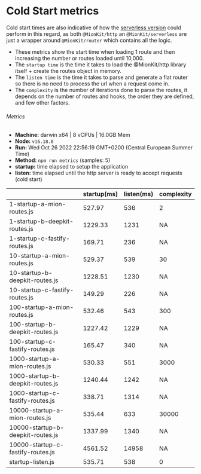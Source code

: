 # Cold Start metrics

Cold start times are also indicative of how the [serverless version](https://github.com/MionKit/mion/tree/master/packages/serverless) could perform in this regard, as both `@MionKit/http` an `@MionKit/serverless` are just a wrapper around `@MionKit/router` which contains all the logic.

- These metrics show the start time when loading 1 route and then increasing the number or routes loaded until 10,000.
- The `startup time` is the time it takes to load the @MionKit/http library itself + create the routes object in memory.
- The `listen time` is the time it takes to parse and generate a flat router so there is no need to process the url when a request come in.
- The `complexity` is the number of iterations done to parse the routes, it depends on the number of routes and hooks, the order they are defined, and few other factors.

###### Metrics

- **Machine:** darwin x64 | 8 vCPUs | 16.0GB Mem
- **Node:** `v16.18.0`
- **Run:** Wed Oct 26 2022 22:56:19 GMT+0200 (Central European Summer Time)
- **Method:** `npm run metrics` (samples: 5)
- **startup:** time elapsed to setup the application
- **listen:** time elapsed until the http server is ready to accept requests (cold start)

|                                   | startup(ms) | listen(ms) | complexity |
| --------------------------------- | ----------- | ---------- | ---------- |
| 1-startup-a-mion-routes.js        | 527.97      | 536        | 2          |
| 1-startup-b-deepkit-routes.js     | 1229.33     | 1231       | NA         |
| 1-startup-c-fastify-routes.js     | 169.71      | 236        | NA         |
| 10-startup-a-mion-routes.js       | 529.37      | 539        | 30         |
| 10-startup-b-deepkit-routes.js    | 1228.51     | 1230       | NA         |
| 10-startup-c-fastify-routes.js    | 149.29      | 226        | NA         |
| 100-startup-a-mion-routes.js      | 532.46      | 543        | 300        |
| 100-startup-b-deepkit-routes.js   | 1227.42     | 1229       | NA         |
| 100-startup-c-fastify-routes.js   | 165.47      | 340        | NA         |
| 1000-startup-a-mion-routes.js     | 530.33      | 551        | 3000       |
| 1000-startup-b-deepkit-routes.js  | 1240.44     | 1242       | NA         |
| 1000-startup-c-fastify-routes.js  | 338.71      | 1314       | NA         |
| 10000-startup-a-mion-routes.js    | 535.44      | 633        | 30000      |
| 10000-startup-b-deepkit-routes.js | 1337.99     | 1340       | NA         |
| 10000-startup-c-fastify-routes.js | 4561.52     | 14958      | NA         |
| startup-listen.js                 | 535.71      | 538        | 0          |
